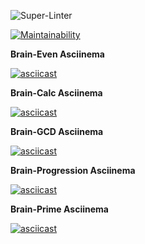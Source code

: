 ![Super-Linter](https://github.com/NatalyKT/frontend-project-lvl1/workflows/Super-Linter/badge.svg) 

[![Maintainability](https://api.codeclimate.com/v1/badges/a99a88d28ad37a79dbf6/maintainability)](https://codeclimate.com/github/NatalyKT/frontend-project-lvl1/maintainability)

**Brain-Even Asciinema**

[![asciicast](https://asciinema.org/a/vWNV64KHBkWlZVNfqgzXXYXFS.svg)](https://asciinema.org/a/vWNV64KHBkWlZVNfqgzXXYXFS)

**Brain-Calc Asciinema**

[![asciicast](https://asciinema.org/a/8u8q2SvSwK1W45PBP3Xoklgtc.svg)](https://asciinema.org/a/8u8q2SvSwK1W45PBP3Xoklgtc)

**Brain-GCD Asciinema**

[![asciicast](https://asciinema.org/a/WjoTo6sB1fnWXCcKmu6w2cAE7.svg)](https://asciinema.org/a/WjoTo6sB1fnWXCcKmu6w2cAE7)

**Brain-Progression Asciinema**

[![asciicast](https://asciinema.org/a/hMD4cMBaCcCcmCtHyhCwp7cGJ.svg)](https://asciinema.org/a/hMD4cMBaCcCcmCtHyhCwp7cGJ)

**Brain-Prime Asciinema**

[![asciicast](https://asciinema.org/a/L2sc0nNKVb8n2KWRy4ligwM7d.svg)](https://asciinema.org/a/L2sc0nNKVb8n2KWRy4ligwM7d)